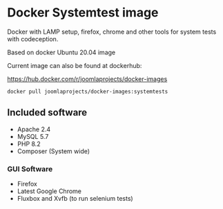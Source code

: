 # Docker Systemtest image

Docker with LAMP setup, firefox, chrome and other tools for system tests with codeception.

Based on docker Ubuntu 20.04 image

Current image can also be found at dockerhub:

https://hub.docker.com/r/joomlaprojects/docker-images

`docker pull joomlaprojects/docker-images:systemtests`

## Included software

* Apache 2.4
* MySQL 5.7
* PHP 8.2
* Composer (System wide)

### GUI Software

* Firefox
* Latest Google Chrome
* Fluxbox and Xvfb (to run selenium tests)
